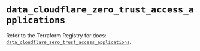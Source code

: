 # `data_cloudflare_zero_trust_access_applications`

Refer to the Terraform Registry for docs: [`data_cloudflare_zero_trust_access_applications`](https://registry.terraform.io/providers/cloudflare/cloudflare/5.10.0/docs/data-sources/zero_trust_access_applications).
